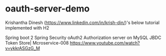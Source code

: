 # oauth-server-demo
Krishantha Dinesh (https://www.linkedin.com/in/krish-din/)'s below tutorial implemented with H2

Spring boot 2 Spring Security oAuth2 Authorization server on MySQL JBDC Token Store| Mcroservice-008
https://www.youtube.com/watch?v=ykkrASGzG_M
